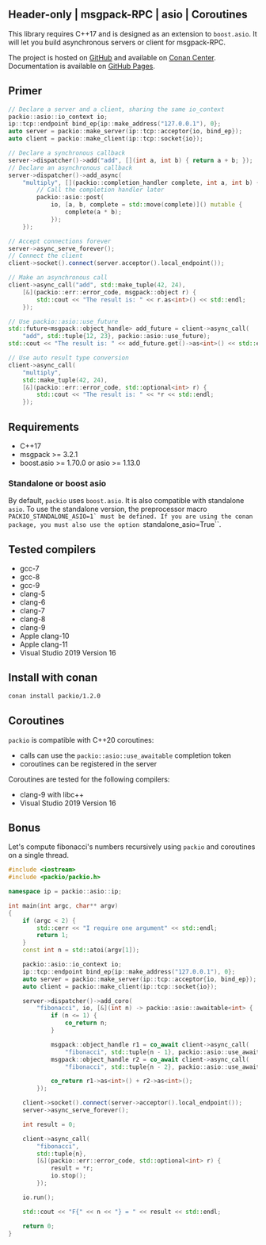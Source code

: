 
## Header-only | msgpack-RPC | asio | Coroutines

This library requires C++17 and is designed as an extension to ``boost.asio``. It will let you build asynchronous servers or client for msgpack-RPC.

The project is hosted on [GitHub](https://github.com/qchateau/packio/) and available on [Conan Center](https://conan.io/center/). Documentation is available on [GitHub Pages](https://qchateau.github.io/packio/).

## Primer

```cpp
// Declare a server and a client, sharing the same io_context
packio::asio::io_context io;
ip::tcp::endpoint bind_ep{ip::make_address("127.0.0.1"), 0};
auto server = packio::make_server(ip::tcp::acceptor{io, bind_ep});
auto client = packio::make_client(ip::tcp::socket{io});

// Declare a synchronous callback
server->dispatcher()->add("add", [](int a, int b) { return a + b; });
// Declare an asynchronous callback
server->dispatcher()->add_async(
    "multiply", [](packio::completion_handler complete, int a, int b) {
        // Call the completion handler later
        packio::asio::post(
            io, [a, b, complete = std::move(complete)]() mutable {
                complete(a * b);
            });
    });

// Accept connections forever
server->async_serve_forever();
// Connect the client
client->socket().connect(server.acceptor().local_endpoint());

// Make an asynchronous call
client->async_call("add", std::make_tuple(42, 24),
    [&](packio::err::error_code, msgpack::object r) {
        std::cout << "The result is: " << r.as<int>() << std::endl;
    });

// Use packio::asio::use_future
std::future<msgpack::object_handle> add_future = client->async_call(
    "add", std::tuple{12, 23}, packio::asio::use_future);
std::cout << "The result is: " << add_future.get()->as<int>() << std::endl;

// Use auto result type conversion
client->async_call(
    "multiply",
    std::make_tuple(42, 24),
    [&](packio::err::error_code, std::optional<int> r) {
        std::cout << "The result is: " << *r << std::endl;
    });
```

## Requirements

- C++17
- msgpack >= 3.2.1
- boost.asio >= 1.70.0 or asio >= 1.13.0

### Standalone or boost asio

By default, ``packio`` uses ``boost.asio``. It is also compatible with standalone ``asio``. To use the standalone version, the preprocessor macro ``PACKIO_STANDALONE_ASIO=1` must be defined.
If you are using the conan package, you must also use the option ``standalone_asio=True``.

## Tested compilers

- gcc-7
- gcc-8
- gcc-9
- clang-5
- clang-6
- clang-7
- clang-8
- clang-9
- Apple clang-10
- Apple clang-11
- Visual Studio 2019 Version 16

## Install with conan

```bash
conan install packio/1.2.0
```

## Coroutines

``packio`` is compatible with C++20 coroutines:
- calls can use the ``packio::asio::use_awaitable`` completion token
- coroutines can be registered in the server

Coroutines are tested for the following compilers:
- clang-9 with libc++
- Visual Studio 2019 Version 16

## Bonus

Let's compute fibonacci's numbers recursively using ``packio`` and coroutines on a single thread.

```cpp
#include <iostream>
#include <packio/packio.h>

namespace ip = packio::asio::ip;

int main(int argc, char** argv)
{
    if (argc < 2) {
        std::cerr << "I require one argument" << std::endl;
        return 1;
    }
    const int n = std::atoi(argv[1]);

    packio::asio::io_context io;
    ip::tcp::endpoint bind_ep{ip::make_address("127.0.0.1"), 0};
    auto server = packio::make_server(ip::tcp::acceptor{io, bind_ep});
    auto client = packio::make_client(ip::tcp::socket{io});

    server->dispatcher()->add_coro(
        "fibonacci", io, [&](int n) -> packio::asio::awaitable<int> {
            if (n <= 1) {
                co_return n;
            }

            msgpack::object_handle r1 = co_await client->async_call(
                "fibonacci", std::tuple{n - 1}, packio::asio::use_awaitable);
            msgpack::object_handle r2 = co_await client->async_call(
                "fibonacci", std::tuple{n - 2}, packio::asio::use_awaitable);

            co_return r1->as<int>() + r2->as<int>();
        });

    client->socket().connect(server->acceptor().local_endpoint());
    server->async_serve_forever();

    int result = 0;

    client->async_call(
        "fibonacci",
        std::tuple{n},
        [&](packio::err::error_code, std::optional<int> r) {
            result = *r;
            io.stop();
        });

    io.run();

    std::cout << "F{" << n << "} = " << result << std::endl;

    return 0;
}
```

